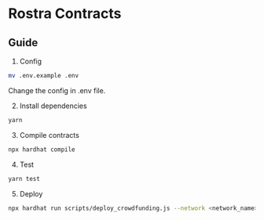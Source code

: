 # Rostra Contracts

## Guide

1. Config

```bash
mv .env.example .env
```

Change the config in .env file.

2. Install dependencies

```bash
yarn
```

3. Compile contracts

```bash
npx hardhat compile
```

4. Test

```bash
yarn test
```

5. Deploy

```bash
npx hardhat run scripts/deploy_crowdfunding.js --network <network_name>
```
